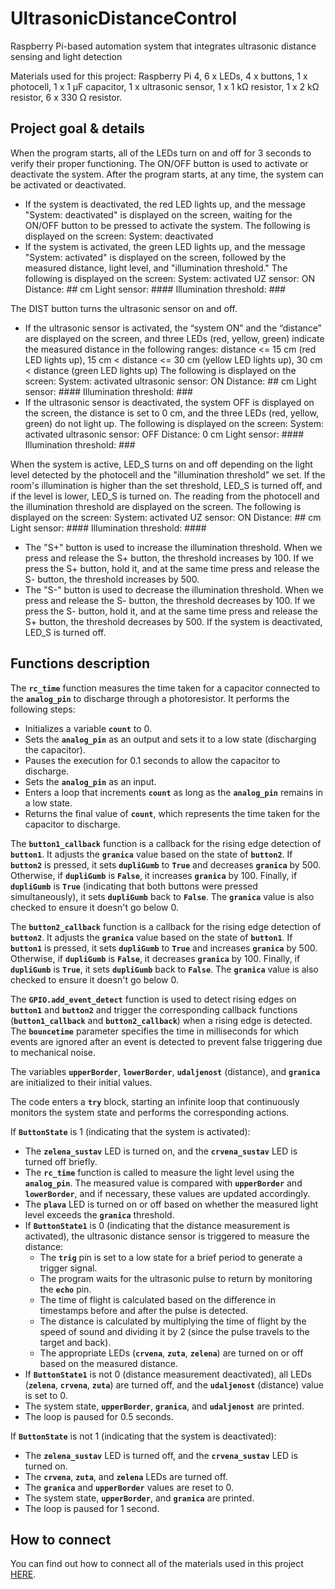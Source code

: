 # UltrasonicDistanceControl
Raspberry Pi-based automation system that integrates ultrasonic distance sensing and light detection

Materials used for this project: Raspberry Pi 4, 6 x LEDs, 4 x buttons, 1 x photocell, 1 x 1 μF capacitor, 1 x ultrasonic sensor, 1 x 1 kΩ resistor, 1 x 2 kΩ resistor, 6 x 330 Ω resistor.

## Project goal & details

When the program starts, all of the LEDs turn on and off for 3 seconds to verify their proper functioning. The ON/OFF button is used to activate or deactivate the system. After the program starts, at any time, the system can be activated or deactivated.

- If the system is deactivated, the red LED lights up, and the message "System: deactivated" is displayed on the screen, waiting for the ON/OFF button to be pressed to activate the system. The following is displayed on the screen:
System: deactivated
- If the system is activated, the green LED lights up, and the message "System: activated" is displayed on the screen, followed by the measured distance, light level, and "illumination threshold."
The following is displayed on the screen:
System: activated UZ sensor: ON Distance: ## cm Light sensor: #### Illumination threshold: ###

The DIST button turns the ultrasonic sensor on and off.

- If the ultrasonic sensor is activated, the “system ON” and the “distance” are displayed on the screen, and three LEDs (red, yellow, green) indicate the measured distance in the following ranges:
distance <= 15 cm (red LED lights up), 15 cm < distance <= 30 cm (yellow LED lights up), 30 cm < distance (green LED lights up)
The following is displayed on the screen:
System: activated ultrasonic sensor: ON Distance: ## cm Light sensor: #### Illumination threshold: ###
- If the ultrasonic sensor is deactivated, the system OFF is displayed on the screen, the distance is set to 0 cm, and the three LEDs (red, yellow, green) do not light up.
The following is displayed on the screen:
System: activated ultrasonic sensor: OFF Distance: 0 cm Light sensor: #### Illumination threshold: ###

When the system is active, LED_S turns on and off depending on the light level detected by the photocell and the "illumination threshold" we set. If the room's illumination is higher than the set threshold, LED_S is turned off, and if the level is lower, LED_S is turned on. The reading from the photocell and the illumination threshold are displayed on the screen.
The following is displayed on the screen:
System: activated UZ sensor: ON Distance: ## cm Light sensor: #### Illumination threshold: ####

- The "S+" button is used to increase the illumination threshold. When we press and release the S+ button, the threshold increases by 100. If we press the S+ button, hold it, and at the same time press and release the S- button, the threshold increases by 500.
- The "S-" button is used to decrease the illumination threshold. When we press and release the S- button, the threshold decreases by 100. If we press the S- button, hold it, and at the same time press and release the S+ button, the threshold decreases by 500.
If the system is deactivated, LED_S is turned off.

## Functions description

The **`rc_time`** function measures the time taken for a capacitor connected to the **`analog_pin`** to discharge through a photoresistor. It performs the following steps:

- Initializes a variable **`count`** to 0.
- Sets the **`analog_pin`** as an output and sets it to a low state (discharging the capacitor).
- Pauses the execution for 0.1 seconds to allow the capacitor to discharge.
- Sets the **`analog_pin`** as an input.
- Enters a loop that increments **`count`** as long as the **`analog_pin`** remains in a low state.
- Returns the final value of **`count`**, which represents the time taken for the capacitor to discharge.

The **`button1_callback`** function is a callback for the rising edge detection of **`button1`**. It adjusts the **`granica`** value based on the state of **`button2`**. If **`button2`** is pressed, it sets **`dupliGumb`** to **`True`** and decreases **`granica`** by 500. Otherwise, if **`dupliGumb`** is **`False`**, it increases **`granica`** by 100. Finally, if **`dupliGumb`** is **`True`** (indicating that both buttons were pressed simultaneously), it sets **`dupliGumb`** back to **`False`**. The **`granica`** value is also checked to ensure it doesn't go below 0.

The **`button2_callback`** function is a callback for the rising edge detection of **`button2`**. It adjusts the **`granica`** value based on the state of **`button1`**. If **`button1`** is pressed, it sets **`dupliGumb`** to **`True`** and increases **`granica`** by 500. Otherwise, if **`dupliGumb`** is **`False`**, it decreases **`granica`** by 100. Finally, if **`dupliGumb`** is **`True`**, it sets **`dupliGumb`** back to **`False`**. The **`granica`** value is also checked to ensure it doesn't go below 0.

The **`GPIO.add_event_detect`** function is used to detect rising edges on **`button1`** and **`button2`** and trigger the corresponding callback functions (**`button1_callback`** and **`button2_callback`**) when a rising edge is detected. The **`bouncetime`** parameter specifies the time in milliseconds for which events are ignored after an event is detected to prevent false triggering due to mechanical noise.

The variables **`upperBorder`**, **`lowerBorder`**, **`udaljenost`** (distance), and **`granica`** are initialized to their initial values.

The code enters a **`try`** block, starting an infinite loop that continuously monitors the system state and performs the corresponding actions.

If **`ButtonState`** is 1 (indicating that the system is activated):

- The **`zelena_sustav`** LED is turned on, and the **`crvena_sustav`** LED is turned off briefly.
- The **`rc_time`** function is called to measure the light level using the **`analog_pin`**. The measured value is compared with **`upperBorder`** and **`lowerBorder`**, and if necessary, these values are updated accordingly.
- The **`plava`** LED is turned on or off based on whether the measured light level exceeds the **`granica`** threshold.
- If **`ButtonState1`** is 0 (indicating that the distance measurement is activated), the ultrasonic distance sensor is triggered to measure the distance:
    - The **`trig`** pin is set to a low state for a brief period to generate a trigger signal.
    - The program waits for the ultrasonic pulse to return by monitoring the **`echo`** pin.
    - The time of flight is calculated based on the difference in timestamps before and after the pulse is detected.
    - The distance is calculated by multiplying the time of flight by the speed of sound and dividing it by 2 (since the pulse travels to the target and back).
    - The appropriate LEDs (**`crvena`**, **`zuta`**, **`zelena`**) are turned on or off based on the measured distance.
- If **`ButtonState1`** is not 0 (distance measurement deactivated), all LEDs (**`zelena`**, **`crvena`**, **`zuta`**) are turned off, and the **`udaljenost`** (distance) value is set to 0.
- The system state, **`upperBorder`**, **`granica`**, and **`udaljenost`** are printed.
- The loop is paused for 0.5 seconds.

If **`ButtonState`** is not 1 (indicating that the system is deactivated):

- The **`zelena_sustav`** LED is turned off, and the **`crvena_sustav`** LED is turned on.
- The **`crvena`**, **`zuta`**, and **`zelena`** LEDs are turned off.
- The **`granica`** and **`upperBorder`** values are reset to 0.
- The system state, **`upperBorder`**, and **`granica`** are printed.
- The loop is paused for 1 second.

## How to connect
You can find out how to connect all of the materials used in this project [HERE](https://github.com/magdalenabegic/UltrasonicDistanceControl/blob/main/spajanje.png).
